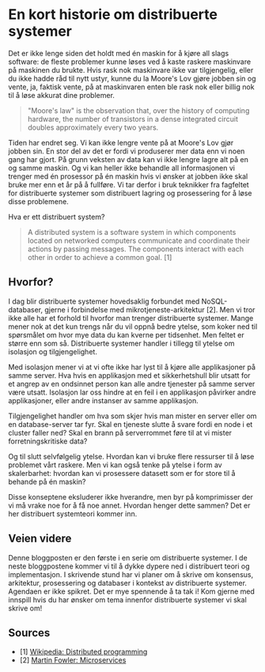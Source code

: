 # En kort historie om distribuerte systemer
Det er ikke lenge siden det holdt med én maskin for å kjøre all slags software:
de fleste problemer kunne løses ved å kaste raskere maskinvare på maskinen du brukte.
Hvis rask nok maskinvare ikke var tilgjengelig, eller du ikke hadde råd til nytt ustyr,
kunne du la Moore's Lov gjøre jobben sin og vente, ja, faktisk vente, på at maskinvaren enten ble rask nok eller billig
nok til å løse akkurat dine problemer.

> "Moore's law" is the observation that, over the history of computing hardware,
> the number of transistors in a dense integrated circuit doubles
> approximately every two years.

Tiden har endret seg. Vi kan ikke lengre vente på at Moore's Lov gjør jobben sin.
En stor del av det er fordi vi produserer mer data enn vi noen gang har gjort.
På grunn veksten av data kan vi ikke lengre lagre alt på en og samme maskin.
Og vi kan heller ikke behandle all informasjonen vi trenger med én prosessor på én maskin hvis vi ønsker at jobben
ikke skal bruke mer enn et år på å fullføre. Vi tar derfor i bruk teknikker fra fagfeltet for
distribuerte systemer som distribuert lagring og prosessering for å løse disse problemene.

Hva er ett distribuert system?

> A distributed system is a software system in which components located on networked
> computers communicate and coordinate their actions by passing messages. The components
> interact with each other in order to achieve a common goal. [1]

## Hvorfor?
I dag blir distribuerte systemer hovedsaklig forbundet med NoSQL-databaser, gjerne i forbindelse med 
mikrotjeneste-arkitektur [2]. Men vi tror ikke alle har et forhold
til hvorfor man trenger distribuerte systemer. Mange mener nok at det kun trengs når du vil oppnå
bedre ytelse, som koker ned til spørsmålet om hvor mye data du kan kverne per tidsenhet.
Men feltet er større enn som så.
Distribuerte systemer handler i tillegg til ytelse om isolasjon og tilgjengelighet.

Med isolasjon mener vi at vi ofte ikke har lyst til å kjøre alle
applikasjoner på samme server. Hva hvis en applikasjon med et sikkerhetshull blir
utsatt for et angrep av en ondsinnet person kan alle andre tjenester på samme server være utsatt.
Isolasjon lar oss hindre at en feil i en applikasjon påvirker andre applikasjoner,
eller andre instanser av samme applikasjon.

Tilgjengelighet handler om hva som skjer hvis man mister en server eller om en
database-server tar fyr. Skal en tjeneste slutte å svare fordi en node i et cluster
faller ned? Skal en brann på serverrommet føre til at vi mister forretningskritiske data?

Og til slutt selvfølgelig ytelse. Hvordan kan vi bruke flere ressurser til å løse problemet vårt raskere. Men vi kan også tenke på ytelse i form av skalerbarhet: hvordan kan vi prosessere datasett som er for store til å behande på én maskin?

Disse konseptene eksluderer ikke hverandre, men byr på komprimisser der vi må vrake noe for å få
noe annet. Hvordan henger dette sammen? Det er her distribuert systemteori kommer inn.

## Veien videre
Denne bloggposten er den første i en serie om distribuerte systemer.
I de neste bloggpostene kommer vi til å dykke dypere ned i distribuert teori og implementasjon.
I skrivende stund har vi planer om å skrive om konsensus, arkitektur, prosessering og databaser i kontekst av distribuerte systemer.
Agendaen er ikke spikret. Det er mye spennende å ta tak i!
Kom gjerne med innspill hvis du har ønsker om tema innenfor distribuerte systemer vi skal skrive om!

## Sources
* [1] [Wikipedia: Distributed programming](http://en.wikipedia.org/wiki/Distributed_computing)
* [2] [Martin Fowler: Microservices](http://martinfowler.com/articles/microservices.html)
